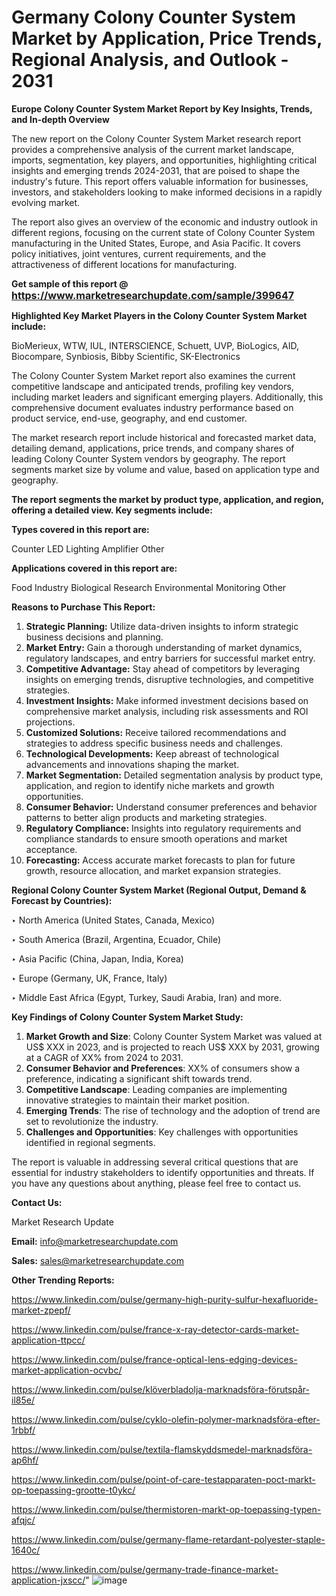 # Germany Colony Counter System Market by Application, Price Trends, Regional Analysis, and Outlook - 2031

<strong>Europe Colony Counter System Market Report by Key Insights, Trends, and In-depth Overview</strong>

The new report on the Colony Counter System Market research report provides a comprehensive analysis of the current market landscape, imports, segmentation, key players, and opportunities, highlighting critical insights and emerging trends 2024-2031,</strong> that are poised to shape the industry's future. This report offers valuable information for businesses, investors, and stakeholders looking to make informed decisions in a rapidly evolving market.

The report also gives an overview of the economic and industry outlook in different regions, focusing on the current state of Colony Counter System manufacturing in the United States, Europe, and Asia Pacific. It covers policy initiatives, joint ventures, current requirements, and the attractiveness of different locations for manufacturing.

<strong>Get sample of this report @ <a href=https://www.marketresearchupdate.com/sample/399647><font size=3 color=#0000ff>https://www.marketresearchupdate.com/sample/399647</font></a></strong>

<strong>Highlighted Key Market Players in the Colony Counter System Market include:</strong>

BioMerieux, WTW, IUL, INTERSCIENCE, Schuett, UVP, BioLogics, AID, Biocompare, Synbiosis, Bibby Scientific, SK-Electronics

The Colony Counter System Market report also examines the current competitive landscape and anticipated trends, profiling key vendors, including market leaders and significant emerging players. Additionally, this comprehensive document evaluates industry performance based on product service, end-use, geography, and end customer.

The market research report include historical and forecasted market data, detailing demand, applications, price trends, and company shares of leading Colony Counter System vendors by geography. The report segments market size by volume and value, based on application type and geography.

<strong>The report segments the market by product type, application, and region, offering a detailed view. Key segments include:</strong>

<strong>Types covered in this report are:</strong>

Counter
LED Lighting
Amplifier
Other

<strong>Applications covered in this report are:</strong>

Food Industry
Biological Research
Environmental Monitoring
Other

<strong>Reasons to Purchase This Report:</strong>
<ol>
  <li><strong>Strategic Planning:</strong> Utilize data-driven insights to inform strategic business decisions and planning.</li>
  <li><strong>Market Entry:</strong> Gain a thorough understanding of market dynamics, regulatory landscapes, and entry barriers for successful market entry.</li>
  <li><strong>Competitive Advantage:</strong> Stay ahead of competitors by leveraging insights on emerging trends, disruptive technologies, and competitive strategies.</li>
  <li><strong>Investment Insights:</strong> Make informed investment decisions based on comprehensive market analysis, including risk assessments and ROI projections.</li>
  <li><strong>Customized Solutions:</strong> Receive tailored recommendations and strategies to address specific business needs and challenges.</li>
  <li><strong>Technological Developments:</strong> Keep abreast of technological advancements and innovations shaping the market.</li>
  <li><strong>Market Segmentation:</strong> Detailed segmentation analysis by product type, application, and region to identify niche markets and growth opportunities.</li>
  <li><strong>Consumer Behavior:</strong> Understand consumer preferences and behavior patterns to better align products and marketing strategies.</li>
  <li><strong>Regulatory Compliance:</strong> Insights into regulatory requirements and compliance standards to ensure smooth operations and market acceptance.</li>
  <li><strong>Forecasting:</strong> Access accurate market forecasts to plan for future growth, resource allocation, and market expansion strategies.</li>
</ol>

<strong>Regional Colony Counter System Market (Regional Output, Demand &amp; Forecast by Countries):</strong>

‣ North America (United States, Canada, Mexico)

‣ South America (Brazil, Argentina, Ecuador, Chile)

‣ Asia Pacific (China, Japan, India, Korea)

‣ Europe (Germany, UK, France, Italy)

‣ Middle East Africa (Egypt, Turkey, Saudi Arabia, Iran) and more.

<strong>Key Findings of Colony Counter System Market Study:</strong>
<ol>
  <li><strong>Market Growth and Size</strong>: Colony Counter System Market was valued at US$ XXX in 2023, and is projected to reach US$ XXX by 2031, growing at a CAGR of XX% from 2024 to 2031.</li>
  <li><strong>Consumer Behavior and Preferences</strong>: XX% of consumers show a preference, indicating a significant shift towards trend.</li>
  <li><strong>Competitive Landscape</strong>: Leading companies are implementing innovative strategies to maintain their market position.</li>
  <li><strong>Emerging Trends</strong>: The rise of technology and the adoption of trend are set to revolutionize the industry.</li>
  <li><strong>Challenges and Opportunities</strong>: Key challenges with opportunities identified in regional segments.</li>
</ol>

The report is valuable in addressing several critical questions that are essential for industry stakeholders to identify opportunities and threats. If you have any questions about anything, please feel free to contact us.

<strong>Contact Us:</strong>

Market Research Update

<strong>Email:</strong> info@marketresearchupdate.com

<strong>Sales:</strong> sales@marketresearchupdate.com

<strong>Other Trending Reports:</strong>

<a href=https://www.linkedin.com/pulse/germany-high-purity-sulfur-hexafluoride-market-zpepf/>https://www.linkedin.com/pulse/germany-high-purity-sulfur-hexafluoride-market-zpepf/</a>

<a href=https://www.linkedin.com/pulse/france-x-ray-detector-cards-market-application-ttpcc/>https://www.linkedin.com/pulse/france-x-ray-detector-cards-market-application-ttpcc/</a>

<a href=https://www.linkedin.com/pulse/france-optical-lens-edging-devices-market-application-ocvbc/>https://www.linkedin.com/pulse/france-optical-lens-edging-devices-market-application-ocvbc/</a>

<a href=https://www.linkedin.com/pulse/klöverbladolja-marknadsföra-förutspår-il85e/>https://www.linkedin.com/pulse/klöverbladolja-marknadsföra-förutspår-il85e/</a>

<a href=https://www.linkedin.com/pulse/cyklo-olefin-polymer-marknadsföra-efter-1rbbf/>https://www.linkedin.com/pulse/cyklo-olefin-polymer-marknadsföra-efter-1rbbf/</a>

<a href=https://www.linkedin.com/pulse/textila-flamskyddsmedel-marknadsföra-ap6hf/>https://www.linkedin.com/pulse/textila-flamskyddsmedel-marknadsföra-ap6hf/</a>

<a href=https://www.linkedin.com/pulse/point-of-care-testapparaten-poct-markt-op-toepassing-grootte-t0ykc/>https://www.linkedin.com/pulse/point-of-care-testapparaten-poct-markt-op-toepassing-grootte-t0ykc/</a>

<a href=https://www.linkedin.com/pulse/thermistoren-markt-op-toepassing-typen-afqjc/>https://www.linkedin.com/pulse/thermistoren-markt-op-toepassing-typen-afqjc/</a>

<a href=https://www.linkedin.com/pulse/germany-flame-retardant-polyester-staple-1640c/>https://www.linkedin.com/pulse/germany-flame-retardant-polyester-staple-1640c/</a>

<a href=https://www.linkedin.com/pulse/germany-trade-finance-market-application-jxscc/>https://www.linkedin.com/pulse/germany-trade-finance-market-application-jxscc/</a>"
![image](https://github.com/user-attachments/assets/7b99ccbc-3b0a-4312-b525-9226466d77a9)

